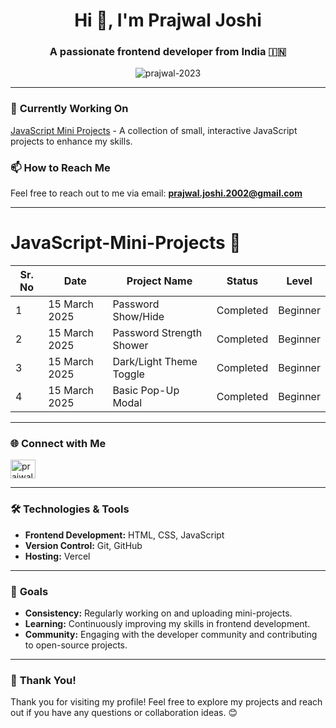 <h1 align="center">Hi 👋, I'm Prajwal Joshi</h1>
<h3 align="center">A passionate frontend developer from India 🇮🇳</h3>

<p align="center">
  <img src="https://komarev.com/ghpvc/?username=prajwal-2023&label=Profile%20views&color=0e75b6&style=flat" alt="prajwal-2023" />
</p>


---

### 🔭 **Currently Working On**
[JavaScript Mini Projects](https://github.com/Prajwal-2023/JavaScript-Mini-Projects) - A collection of small, interactive JavaScript projects to enhance my skills.



### 📫 **How to Reach Me**
Feel free to reach out to me via email: **prajwal.joshi.2002@gmail.com**

---
# JavaScript-Mini-Projects 🚀

| Sr. No | Date         | Project Name                              | Status      | Level        |
|--------|--------------|-------------------------------------------|-------------|--------------|
| 1      | 15 March 2025| Password Show/Hide                 | Completed   | Beginner     |
| 2      | 15 March 2025| Password Strength Shower           | Completed   | Beginner     |
| 3      | 15 March 2025| Dark/Light Theme Toggle            | Completed   | Beginner |
| 4      | 15 March 2025| Basic Pop-Up Modal                 | Completed   | Beginner     |

---

### 🌐 **Connect with Me**
<p align="left">
  <a href="https://linkedin.com/in/prajwal-joshi" target="blank">
    <img align="center" src="https://raw.githubusercontent.com/rahuldkjain/github-profile-readme-generator/master/src/images/icons/Social/linked-in-alt.svg" alt="prajwal-joshi" height="30" width="40" />
  </a>
</p>

---

### 🛠️ **Technologies & Tools**
- **Frontend Development:** HTML, CSS, JavaScript
- **Version Control:** Git, GitHub
- **Hosting:** Vercel

---

### 🎯 **Goals**
- **Consistency:** Regularly working on and uploading mini-projects.
- **Learning:** Continuously improving my skills in frontend development.
- **Community:** Engaging with the developer community and contributing to open-source projects.

---

### 🙏 **Thank You!**
Thank you for visiting my profile! Feel free to explore my projects and reach out if you have any questions or collaboration ideas. 😊
